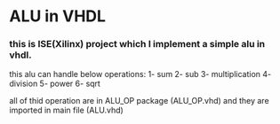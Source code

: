 # ALU in VHDL
### this is ISE(Xilinx) project which I implement a simple alu in vhdl.
this alu can handle below operations:
1- sum
2- sub
3- multiplication
4- division
5- power
6- sqrt

all of thid operation are in ALU_OP package (ALU_OP.vhd) and they are imported in main file (ALU.vhd)

